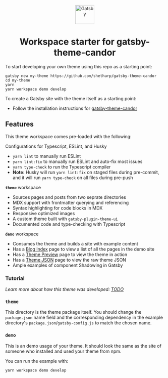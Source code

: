 <p align="center">
  <a href="https://www.gatsbyjs.org">
    <img alt="Gatsby" src="https://www.gatsbyjs.org/monogram.svg" width="60" />
  </a>
</p>
<h1 align="center">
  Workspace starter for gatsby-theme-candor
</h1>

To start developing your own theme using this repo as a starting point:

```shell
gatsby new my-theme https://github.com/shetharp/gatsby-theme-candor
cd my-theme
yarn
yarn workspace demo develop
```

To create a Gatsby site with the theme itself as a starting point:

- Follow the installation instructions for [gatsby-theme-candor](https://www.npmjs.com/package/@shetharp/gatsby-theme-candor)

## Features

This theme workspace comes pre-loaded with the following:

Configurations for Typescript, ESLint, and Husky

- `yarn lint` to manually run ESLint
- `yarn lint:fix` to manually run ESLint and auto-fix most issues
- `yarn type-check` to run the Typescript compiler
- **Note:** Husky will run `yarn lint:fix` on staged files during pre-commit, and it will run `yarn type-check` on all files during pre-push

**`theme`** workspace

- Sources pages and posts from two seprate directories
- MDX support with frontmatter querying and referencing
- Syntax highlighting for code blocks in MDX
- Responsive optimized images
- A custom theme built with `gatsby-plugin-theme-ui`
- Documented code and type-checking with Typescript

**`demo`** workspace

- Consumes the theme and builds a site with example content
- Has a [Blog Index](http://localhost:8000/blog) page to view a list of all the pages in the demo site
- Has a [Theme Preview](http://localhost:8000/theme-preview) page to view the theme in action
- Has a [Theme JSON](http://localhost:8000/theme-json) page to view the raw theme JSON
- Ample examples of component Shadowing in Gatsby

### Tutorial

_Learn more about how this theme was developed: [TODO](#!)_

### `theme`

This directory is the theme package itself. You should change the
`package.json` name field and the corresponding dependency in the
example directory's `package.json`/`gatsby-config.js` to match the chosen name.

### `demo`

This is an demo usage of your theme. It should look the same as the
site of someone who installed and used your theme from npm.

You can run the example with:

```shell
yarn workspace demo develop
```
